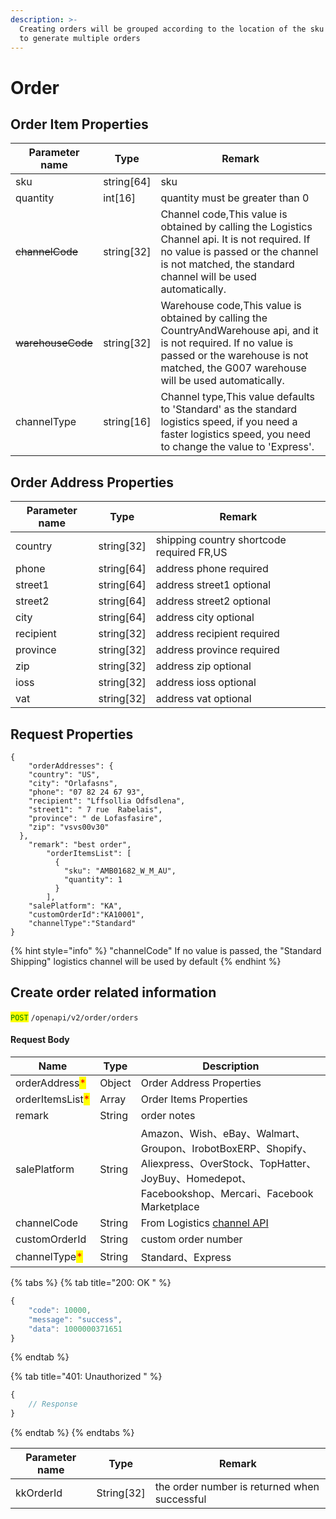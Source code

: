 ```yaml
---
description: >-
  Creating orders will be grouped according to the location of the sku warehouse
  to generate multiple orders
---
```


# Order

## Order Item  Properties <a href="#response-parameter" id="response-parameter"></a>

| Parameter name    | Type        | Remark                                                                                                                                                                                                      |
| ----------------- | ----------- | ----------------------------------------------------------------------------------------------------------------------------------------------------------------------------------------------------------- |
| sku               | string\[64] | sku                                                                                                                                                                                                         |
| quantity          | int\[16]    | quantity must be greater than 0                                                                                                                                                                             |
| ~~channelCode~~   | string\[32] | Channel code,This value is obtained by calling the Logistics Channel api. It is not required. If no value is passed or the channel is not matched, the standard channel will be used automatically.         |
| ~~warehouseCode~~ | string\[32] | Warehouse code,This value is obtained by calling the CountryAndWarehouse api, and it is not required. If no value is passed or the warehouse is not matched, the G007 warehouse will be used automatically. |
| channelType       | string\[16] | Channel type,This value defaults to 'Standard' as the standard logistics speed, if you need a faster logistics speed, you need to change the value to 'Express'.                                            |

## Order Address Properties <a href="#response-parameter" id="response-parameter"></a>

| Parameter name | Type        | Remark                                    |
| -------------- | ----------- | ----------------------------------------- |
| country        | string\[32] | shipping country shortcode required FR,US |
| phone          | string\[64] | address phone required                    |
| street1        | string\[64] | address street1 optional                  |
| street2        | string\[64] | address street2 optional                  |
| city           | string\[64] | address city optional                     |
| recipient      | string\[32] | address recipient required                |
| province       | string\[32] | address province required                 |
| zip            | string\[32] | address zip optional                      |
| ioss           | string\[32] | address ioss optional                     |
| vat            | string\[32] | address vat optional                      |

## Request Properties <a href="#response-parameter" id="response-parameter"></a>

```
{
    "orderAddresses": {
    "country": "US",
    "city": "Orlafasns",
    "phone": "07 82 24 67 93",
    "recipient": "Lffsollia Odfsdlena",
    "street1": " 7 rue  Rabelais",
    "province": " de Lofasfasire",
    "zip": "vsvs00v30"
  },
    "remark": "best order",
        "orderItemsList": [
          {
            "sku": "AMB01682_W_M_AU",
            "quantity": 1
          }
        ],
    "salePlatform": "KA",
    "customOrderId":"KA10001",
    "channelType":"Standard"
}
```

{% hint style="info" %}
"channelCode" If no value is passed, the "Standard Shipping" logistics channel will be used by default
{% endhint %}

## Create order related information

<mark style="color:green;">`POST`</mark> `/openapi/v2/order/orders`

#### Request Body

| Name                                             | Type   | Description                                                                                                                                     |
| ------------------------------------------------ | ------ | ----------------------------------------------------------------------------------------------------------------------------------------------- |
| orderAddress<mark style="color:red;">\*</mark>   | Object | Order Address Properties                                                                                                                        |
| orderItemsList<mark style="color:red;">\*</mark> | Array  | Order Items Properties                                                                                                                          |
| remark                                           | String | order notes                                                                                                                                     |
| salePlatform                                     | String | Amazon、Wish、eBay、Walmart、Groupon、IrobotBoxERP、Shopify、Aliexpress、OverStock、TopHatter、JoyBuy、Homedepot、Facebookshop、Mercari、Facebook Marketplace |
| channelCode                                      | String | From Logistics [channel API ](../order/channel.md#response-parameter-2)                                                                         |
| customOrderId                                    | String | custom order number                                                                                                                             |
| channelType<mark style="color:red;">\*</mark>    | String | Standard、Express                                                                                                                                |

{% tabs %}
{% tab title="200: OK " %}
```javascript
{
    "code": 10000,
    "message": "success",
    "data": 1000000371651
}
```
{% endtab %}

{% tab title="401: Unauthorized " %}
```javascript
{
    // Response
}
```
{% endtab %}
{% endtabs %}

| Parameter name | Type        | Remark                                       |
| -------------- | ----------- | -------------------------------------------- |
| kkOrderId      | String\[32] | the order number is returned when successful |
